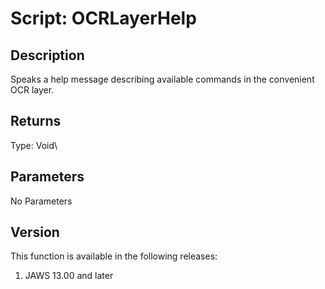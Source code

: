 # Script: OCRLayerHelp

## Description

Speaks a help message describing available commands in the convenient
OCR layer.

## Returns

Type: Void\

## Parameters

No Parameters

## Version

This function is available in the following releases:

1.  JAWS 13.00 and later
